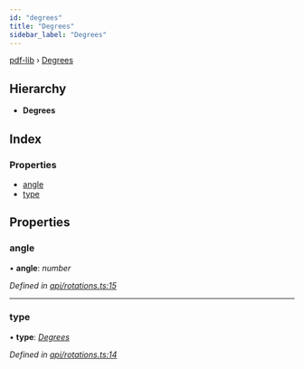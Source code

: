 ```yaml
---
id: "degrees"
title: "Degrees"
sidebar_label: "Degrees"
---
```


[pdf-lib](../index.md) › [Degrees](degrees.md)

## Hierarchy

* **Degrees**

## Index

### Properties

* [angle](degrees.md#angle)
* [type](degrees.md#type)

## Properties

###  angle

• **angle**: *number*

*Defined in [api/rotations.ts:15](https://github.com/Hopding/pdf-lib/blob/c47aae6/src/api/rotations.ts#L15)*

___

###  type

• **type**: *[Degrees](../enums/rotationtypes.md#degrees)*

*Defined in [api/rotations.ts:14](https://github.com/Hopding/pdf-lib/blob/c47aae6/src/api/rotations.ts#L14)*
